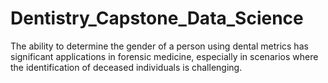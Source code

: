 # Dentistry_Capstone_Data_Science
The ability to determine the gender of a person using dental metrics has significant applications in forensic medicine, especially in scenarios where the identification of deceased individuals is challenging.
